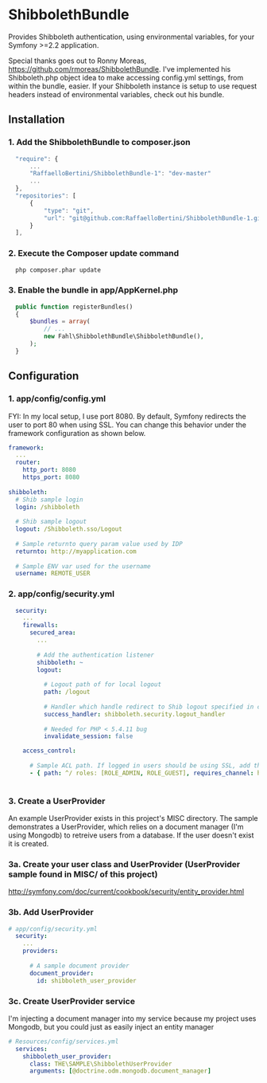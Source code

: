 ShibbolethBundle
================

Provides Shibboleth authentication, using environmental variables, for your Symfony >=2.2 application.

Special thanks goes out to Ronny Moreas, https://github.com/rmoreas/ShibbolethBundle. I've implemented his Shibboleth.php
object idea to make accessing config.yml settings, from within the bundle, easier. If your Shibboleth instance is setup
to use request headers instead of environmental variables, check out his bundle.

Installation
-------------

### 1. Add the ShibbolethBundle to composer.json

```js
  "require": {
      ...
      "RaffaelloBertini/ShibbolethBundle-1": "dev-master"
      ...
  },
  "repositories": [
      {
          "type": "git",
          "url": "git@github.com:RaffaelloBertini/ShibbolethBundle-1.git"
      }
  ],  
```

### 2. Execute the Composer update command

```bash
  php composer.phar update
```

### 3. Enable the bundle in app/AppKernel.php

```php
  public function registerBundles()
  {
      $bundles = array(
          // ...
          new Fahl\ShibbolethBundle\ShibbolethBundle(),
      );
  }
```

Configuration
-------------

### 1. app/config/config.yml

FYI: In my local setup, I use port 8080. By default, Symfony redirects the user to port 80 when using
SSL. You can change this behavior under the framework configuration as shown below.

```yml
framework:
  ...
  router:
    http_port: 8080
    https_port: 8080
  
shibboleth:
  # Shib sample login
  login: /shibboleth
    
  # Shib sample logout
  logout: /Shibboleth.sso/Logout
    
  # Sample returnto query param value used by IDP
  returnto: http://myapplication.com
    
  # Sample ENV var used for the username
  username: REMOTE_USER 
```

### 2. app/config/security.yml

```yml
  security:
    ...
    firewalls:
      secured_area:
        ...    
        
        # Add the authentication listener
        shibboleth: ~
        logout:
          
          # Logout path of for local logout
          path: /logout
          
          # Handler which handle redirect to Shib logout specified in config.yml
          success_handler: shibboleth.security.logout_handler
         
          # Needed for PHP < 5.4.11 bug
          invalidate_session: false

    access_control:
  
      # Sample ACL path. If logged in users should be using SSL, add the requires_channel attribute to force SSL
      - { path: ^/ roles: [ROLE_ADMIN, ROLE_GUEST], requires_channel: https }
      
```

### 3. Create a UserProvider

An example UserProvider exists in this project's MISC directory. The sample demonstrates a UserProvider, which
relies on a document manager (I'm using Mongodb) to retreive users from a database. If the user doesn't exist it is created.

### 3a. Create your user class and UserProvider (UserProvider sample found in MISC/ of this project)

http://symfony.com/doc/current/cookbook/security/entity_provider.html

### 3b. Add UserProvider

```yml
# app/config/security.yml
  security:
    ... 
    providers:
    
      # A sample document provider
      document_provider:
        id: shibboleth_user_provider
```

### 3c. Create UserProvider service

I'm injecting a document manager into my service because my project uses Mongodb, but you could just as easily inject an entity manager


```yml
# Resources/config/services.yml
  services:
    shibboleth_user_provider:
      class: THE\SAMPLE\ShibbolethUserProvider
      arguments: [@doctrine.odm.mongodb.document_manager]
```
